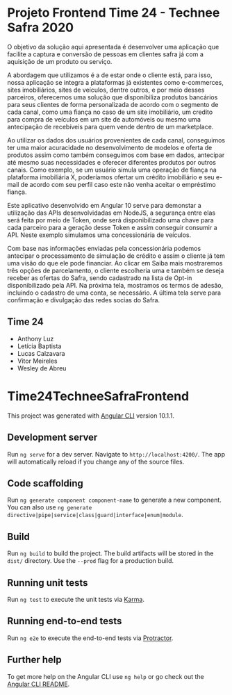 # Projeto Frontend Time 24 - Technee Safra 2020

O objetivo da solução aqui apresentada é desenvolver uma aplicação que facilite a captura e conversão de pessoas em clientes safra já com a aquisição de um produto ou serviço.

A abordagem que utilizamos é a de estar onde o cliente está, para isso, nossa aplicação se integra a plataformas já existentes como e-commerces, sites imobiliários, sites de veículos, dentre outros, e por meio desses parceiros, oferecemos uma solução que disponibiliza produtos bancários para seus clientes de forma personalizada de acordo com o segmento de cada canal, como uma fiança no caso de um site imobiliário, um credito para compra de veículos em um site de automóveis ou mesmo uma antecipação de recebíveis para quem vende dentro de um marketplace.

Ao utilizar os dados dos usuários provenientes de cada canal, conseguimos ter uma maior acuracidade no desenvolvimento de modelos e oferta de produtos assim como também conseguimos com base em dados, antecipar até mesmo suas necessidades e oferecer diferentes produtos por outros canais. Como exemplo, se um usuário simula uma operação de fiança na plataforma imobiliária X, poderíamos ofertar um crédito imobiliário e seu e-mail de acordo com seu perfil caso este não venha aceitar o empréstimo fiança.

Este aplicativo desenvolvido em Angular 10 serve para demonstar a utilização das APIs desenvolvidadas em NodeJS, a segurança entre elas será feita por meio de Token, onde será
disponibilizado uma chave para cada parceiro para a geração desse Token e assim conseguir consumir a API. Neste exemplo simulamos uma concessionária de veículos.

Com base nas informações enviadas pela concessionária podemos antecipar o processamento de simulação de crédito e assim o cliente já tem uma visão do que ele pode financiar. Ao clicar em Saiba mais mostraremos três opções de parcelamento, o cliente escolheria uma e também se deseja receber as ofertas do Safra, sendo cadastrado na lista de Opt-in disponibilizado pela API. Na próxima tela, mostramos os termos de adesão, incluindo o cadastro de uma conta, se necessário. A última tela serve para confirmação e divulgação das redes socias do Safra.

## Time 24

- Anthony Luz
- Letícia Baptista​
- Lucas Calzavara​
- Vitor Meireles
- Wesley de Abreu​


# Time24TechneeSafraFrontend

This project was generated with [Angular CLI](https://github.com/angular/angular-cli) version 10.1.1.

## Development server

Run `ng serve` for a dev server. Navigate to `http://localhost:4200/`. The app will automatically reload if you change any of the source files.

## Code scaffolding

Run `ng generate component component-name` to generate a new component. You can also use `ng generate directive|pipe|service|class|guard|interface|enum|module`.

## Build

Run `ng build` to build the project. The build artifacts will be stored in the `dist/` directory. Use the `--prod` flag for a production build.

## Running unit tests

Run `ng test` to execute the unit tests via [Karma](https://karma-runner.github.io).

## Running end-to-end tests

Run `ng e2e` to execute the end-to-end tests via [Protractor](http://www.protractortest.org/).

## Further help

To get more help on the Angular CLI use `ng help` or go check out the [Angular CLI README](https://github.com/angular/angular-cli/blob/master/README.md).
